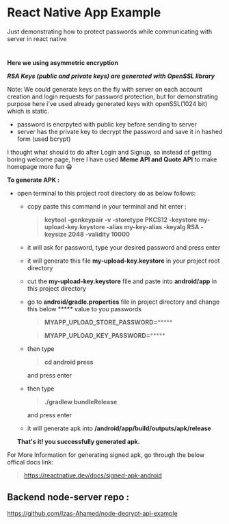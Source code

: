 # React Native App Example
Just demonstrating how to protect passwords while communicating with server in react native
#
**Here we using asymmetric encryption**

***RSA Keys (public and private keys) are generated with OpenSSL library***

 Note: We could generate keys on the fly with server on each account creation and login requests for password protection, 
       but for demonstrating purpose here i've used already generated keys with openSSL(1024 bit) which is static.

- password is encrpyted with public key before sending to server
- server has the private key to decrypt the password and save it in hashed form (used bcrypt)

I thought what should to do after Login and Signup, so instead of getting boring welcome page, here I have used
**Meme API  and Quote API** to make homepage more fun 😁

**To generate APK :**
 - open terminal to this project root directory do as below follows:
   - copy paste this command in your terminal and hit enter :
   
      > **keytool -genkeypair -v -storetype PKCS12 -keystore my-upload-key.keystore -alias my-key-alias -keyalg RSA -keysize 2048 -validity 10000**
       
   - it will ask for password, type your desired password and press enter
   - it will generate this file **my-upload-key.keystore** in your project root directory 
   - cut the **my-upload-key.keystore** file and paste into **android/app** in this project directory
   - go to **android/gradle.properties** file in project directory and change this below ***** value to you passwords
   
     > **MYAPP_UPLOAD_STORE_PASSWORD=*******
     
     > **MYAPP_UPLOAD_KEY_PASSWORD=*******
     
   - then type 
   
     > **cd android press**
     
     and press enter
   - then type  
   
     > **./gradlew bundleRelease**
     
     and press enter
   - it will generate apk into **/android/app/build/outputs/apk/release**
   
   **That's it! you successfully generated apk.**
   
  For More Information for generating signed apk, go through the below offical docs link:
    
   > https://reactnative.dev/docs/signed-apk-android
    
## Backend node-server repo :

https://github.com/Izas-Ahamed/node-decrypt-api-example
